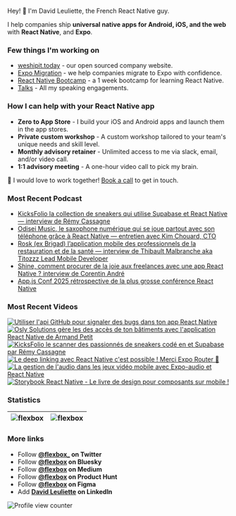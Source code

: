 Hey! 👋 I'm David Leuliette, the French React Native guy.

I help companies ship **universal native apps for Android, iOS, and the web** with **React Native**, and **Expo**.

### Few things I'm working on

- [weshipit.today](https://github.com/flexbox/weshipit.today/) - our open sourced company website.
- [Expo Migration](https://weshipit.today/react-native-migration) - we help companies migrate to Expo with confidence.
- [React Native Bootcamp](https://github.com/flexbox/react-native-bootcamp) - a 1 week bootcamp for learning React Native.
- [Talks](https://davidl.fr/talks) - All my speaking engagements.

### How I can help with your React Native app

- **Zero to App Store** - I build your iOS and Android apps and launch them in the app stores.
- **Private custom workshop** - A custom workshop tailored to your team's unique needs and skill level.
- **Monthly advisory retainer** - Unlimited access to me via slack, email, and/or video call.
- **1:1 advisory meeting** - A one-hour video call to pick my brain.

💌 I would love to work together! [Book a call](https://cal.com/davidl/weshipit-onboarding) to get in touch.

### Most Recent Podcast

<!-- PODCAST:START -->
- [KicksFolio la collection de sneakers qui utilise Supabase et React Native — interview de Rémy Cassagne](https://podcasters.spotify.com/pod/show/weshipit/episodes/KicksFolio-la-collection-de-sneakers-qui-utilise-Supabase-et-React-Native--interview-de-Rmy-Cassagne-e388u9d)
- [Odisei Music, le saxophone numérique qui se joue partout avec son téléphone grâce à React Native — entretien avec Kim Chouard, CTO](https://podcasters.spotify.com/pod/show/weshipit/episodes/Odisei-Music--le-saxophone-numrique-qui-se-joue-partout-avec-son-tlphone-grce--React-Native--entretien-avec-Kim-Chouard--CTO-e360jo1)
- [Rosk (ex Brigad) l’application mobile des professionnels de la restauration et de la santé — interview de Thibault Malbranche aka Titozzz Lead Mobile Developer](https://podcasters.spotify.com/pod/show/weshipit/episodes/Rosk-ex-Brigad-lapplication-mobile-des-professionnels-de-la-restauration-et-de-la-sant--interview-de-Thibault-Malbranche-aka-Titozzz-Lead-Mobile-Developer-e35vq0o)
- [Shine, comment procurer de la joie aux freelances avec une app React Native ? interview de Corentin André](https://podcasters.spotify.com/pod/show/weshipit/episodes/Shine--comment-procurer-de-la-joie-aux-freelances-avec-une-app-React-Native---interview-de-Corentin-Andr-e35svp8)
- [App.js Conf 2025 rétrospective de la plus grosse conférence React Native](https://podcasters.spotify.com/pod/show/weshipit/episodes/App-js-Conf-2025-rtrospective-de-la-plus-grosse-confrence-React-Native-e345n72)<!-- PODCAST:END -->

### Most Recent Videos

<!-- BEGIN YOUTUBE-CARDS -->
[![Utiliser l'api GitHub pour signaler des bugs dans ton app React Native](https://ytcards.demolab.com/?id=oYihBaXPb-0&title=Utiliser+l%27api+GitHub+pour+signaler+des+bugs+dans+ton+app+React+Native&lang=en&timestamp=1758794495&background_color=%230d1117&title_color=%23ffffff&stats_color=%23dedede&max_title_lines=1&width=250&border_radius=5 "Utiliser l'api GitHub pour signaler des bugs dans ton app React Native")](https://www.youtube.com/shorts/oYihBaXPb-0)
[![Osly Solutions gère les des accès de ton bâtiments avec l'application React Native de Armand Petit](https://ytcards.demolab.com/?id=7JnveBtiWb4&title=Osly+Solutions+g%C3%A8re+les+des+acc%C3%A8s+de+ton+b%C3%A2timents+avec+l%27application+React+Native+de+Armand+Petit&lang=en&timestamp=1758237698&background_color=%230d1117&title_color=%23ffffff&stats_color=%23dedede&max_title_lines=1&width=250&border_radius=5 "Osly Solutions gère les des accès de ton bâtiments avec l'application React Native de Armand Petit")](https://www.youtube.com/watch?v=7JnveBtiWb4)
[![KicksFolio le scanner des passionnés de sneakers codé en et Supabase par Rémy Cassagne](https://ytcards.demolab.com/?id=KOuANtl_IQM&title=KicksFolio+le+scanner+des+passionn%C3%A9s+de+sneakers+cod%C3%A9+en+et+Supabase+par+R%C3%A9my+Cassagne&lang=en&timestamp=1757632588&background_color=%230d1117&title_color=%23ffffff&stats_color=%23dedede&max_title_lines=1&width=250&border_radius=5 "KicksFolio le scanner des passionnés de sneakers codé en et Supabase par Rémy Cassagne")](https://www.youtube.com/watch?v=KOuANtl_IQM)
[![Le deep linking avec React Native c'est possible ! Merci Expo Router 🚀](https://ytcards.demolab.com/?id=rNQ8nS-gin0&title=Le+deep+linking+avec+React+Native+c%27est+possible+%21+Merci+Expo+Router+%F0%9F%9A%80&lang=en&timestamp=1754906496&background_color=%230d1117&title_color=%23ffffff&stats_color=%23dedede&max_title_lines=1&width=250&border_radius=5 "Le deep linking avec React Native c'est possible ! Merci Expo Router 🚀")](https://www.youtube.com/shorts/rNQ8nS-gin0)
[![La gestion de l'audio dans les jeux vidéo mobile avec Expo-audio et React Native](https://ytcards.demolab.com/?id=UJdt4StViR8&title=La+gestion+de+l%27audio+dans+les+jeux+vide%CC%81o+mobile+avec+Expo-audio+et+React+Native&lang=en&timestamp=1754647261&background_color=%230d1117&title_color=%23ffffff&stats_color=%23dedede&max_title_lines=1&width=250&border_radius=5 "La gestion de l'audio dans les jeux vidéo mobile avec Expo-audio et React Native")](https://www.youtube.com/shorts/UJdt4StViR8)
[![Storybook React Native - Le livre de design pour composants sur mobile !](https://ytcards.demolab.com/?id=lJAqjVOwYSY&title=Storybook+React+Native+-+Le+livre+de+design+pour+composants+sur+mobile+%21&lang=en&timestamp=1754474480&background_color=%230d1117&title_color=%23ffffff&stats_color=%23dedede&max_title_lines=1&width=250&border_radius=5 "Storybook React Native - Le livre de design pour composants sur mobile !")](https://www.youtube.com/shorts/lJAqjVOwYSY)
<!-- END YOUTUBE-CARDS -->

### Statistics

| <img src="https://github-readme-stats.vercel.app/api?username=flexbox&show_icons=false&theme=buefy" alt="flexbox" />  | <img src="https://github-readme-stats.vercel.app/api/top-langs/?username=flexbox&layout=compact&hide=html,SCSS,Java&theme=buefy" alt="flexbox" /> |
| ------------- | ------------- |

### More links

- Follow **<a href="https://twitter.com/intent/follow?screen_name=flexbox_">@flexbox_</a> on Twitter**
- Follow **<a href="https://bsky.app/profile/flexbox.bsky.social">@flexbox</a> on Bluesky**
- Follow **<a href="https://medium.com/@flexbox">@flexbox</a> on Medium**
- Follow **<a href="https://www.producthunt.com/@flexbox">@flexbox</a> on Product Hunt**
- Follow **<a href="https://www.figma.com/@flexbox">@flexbox</a> on Figma**
- Add **<a href="https://www.linkedin.com/in/david-leuliette">David Leuliette</a> on LinkedIn**

![Profile view counter](https://komarev.com/ghpvc/?username=flexbox)
